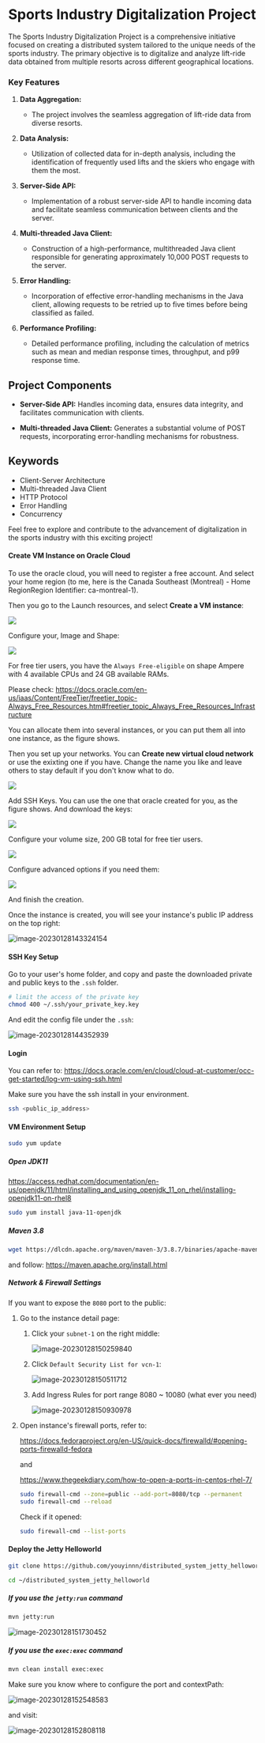 # Sports Industry Digitalization Project

The Sports Industry Digitalization Project is a comprehensive initiative focused on creating a distributed system tailored to the unique needs of the sports industry. The primary objective is to digitalize and analyze lift-ride data obtained from multiple resorts across different geographical locations.

### Key Features

1. **Data Aggregation:**
   - The project involves the seamless aggregation of lift-ride data from diverse resorts.

2. **Data Analysis:**
   - Utilization of collected data for in-depth analysis, including the identification of frequently used lifts and the skiers who engage with them the most.

3. **Server-Side API:**
   - Implementation of a robust server-side API to handle incoming data and facilitate seamless communication between clients and the server.

4. **Multi-threaded Java Client:**
   - Construction of a high-performance, multithreaded Java client responsible for generating approximately 10,000 POST requests to the server.

5. **Error Handling:**
   - Incorporation of effective error-handling mechanisms in the Java client, allowing requests to be retried up to five times before being classified as failed.

6. **Performance Profiling:**
   - Detailed performance profiling, including the calculation of metrics such as mean and median response times, throughput, and p99 response time.

## Project Components

- **Server-Side API:** Handles incoming data, ensures data integrity, and facilitates communication with clients.

- **Multi-threaded Java Client:** Generates a substantial volume of POST requests, incorporating error-handling mechanisms for robustness.

## Keywords

- Client-Server Architecture
- Multi-threaded Java Client
- HTTP Protocol
- Error Handling
- Concurrency

Feel free to explore and contribute to the advancement of digitalization in the sports industry with this exciting project!


#### Create VM Instance on Oracle Cloud

To use the oracle cloud, you will need to register a free account. And select your home region (to me, here is the Canada Southeast (Montreal) - Home RegionRegion Identifier: ca-montreal-1).

Then you go to the Launch resources, and select **Create a VM instance**:

![](img/launch.png)

Configure your, Image and Shape:

![](img/shape.png)

For free tier users, you have the `Always Free-eligible` on shape Ampere with 4 available CPUs and 24 GB available RAMs.

Please check: https://docs.oracle.com/en-us/iaas/Content/FreeTier/freetier_topic-Always_Free_Resources.htm#freetier_topic_Always_Free_Resources_Infrastructure

You can allocate them into several instances, or you can put them all into one instance, as the figure shows.

Then you set up your networks. You can **Create new virtual cloud network** or use the exixting one if you have. Change the name you like and leave others to stay default if you don't know what to do.

![](img/network.png)

Add SSH Keys. You can use the one that oracle created for you, as the figure shows. And download the keys:

![](img/ssh.png)

Configure your volume size, 200 GB total for free tier users.

![](img/bootvolume.png)

Configure advanced options if you need them:

![](img/adv-options.png)

And finish the creation.

Once the instance is created, you will see your instance's public IP address on the top right:

![image-20230128143324154](img/instance-details.png)

#### SSH Key Setup

Go to your user's home folder, and copy and paste the downloaded private and public keys to the `.ssh` folder.

```bash
# limit the access of the private key
chmod 400 ~/.ssh/your_private_key.key
```

And edit the config file under the `.ssh`:

![image-20230128144352939](img/ssh-conf.png)

#### Login

You can refer to: https://docs.oracle.com/en/cloud/cloud-at-customer/occ-get-started/log-vm-using-ssh.html

Make sure you have the ssh install in your environment.

```bash
ssh <public_ip_address>
```

#### VM Environment Setup

```bash
sudo yum update
```

##### Open JDK11

https://access.redhat.com/documentation/en-us/openjdk/11/html/installing_and_using_openjdk_11_on_rhel/installing-openjdk11-on-rhel8

```bash
sudo yum install java-11-openjdk
```

##### Maven 3.8

```bash
wget https://dlcdn.apache.org/maven/maven-3/3.8.7/binaries/apache-maven-3.8.7-bin.tar.gz
```

and follow: https://maven.apache.org/install.html

##### Network & Firewall Settings

If you want to expose the `8080` port to the public:

1. Go to the instance detail page:

   1. Click your `subnet-1` on the right middle:

      ![image-20230128150259840](img/subnet.png)

   2. Click `Default Security List for vcn-1`:

      ![image-20230128150511712](img/vcn-list.png)

   3. Add Ingress Rules for port range 8080 ~ 10080 (what ever you need)

      ![image-20230128150930978](img/port.png)

2. Open instance's firewall ports, refer to:

   https://docs.fedoraproject.org/en-US/quick-docs/firewalld/#opening-ports-firewalld-fedora

   and

   https://www.thegeekdiary.com/how-to-open-a-ports-in-centos-rhel-7/

   ```bash
   sudo firewall-cmd --zone=public --add-port=8080/tcp --permanent
   sudo firewall-cmd --reload
   ```

   Check if it opened:

   ```bash
   sudo firewall-cmd --list-ports
   ```

#### Deploy the Jetty Helloworld

```bash
git clone https://github.com/youyinnn/distributed_system_jetty_helloworld.git
```

```bash
cd ~/distributed_system_jetty_helloworld
```

##### If you use the `jetty:run` command

```bash
mvn jetty:run
```

![image-20230128151730452](img/jettyrun.png)

##### If you use the `exec:exec` command

```bash
mvn clean install exec:exec
```

Make sure you know where to configure the port and contextPath:

![image-20230128152548583](img/jetty-code-conf.png)

and visit:

![image-20230128152808118](img/visit2.png)
